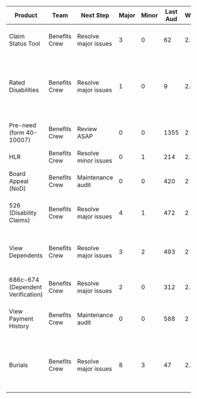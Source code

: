 | Product                           | Team          | Next Step            | Major | Minor | Last Aud | WCAG | AT UT | Mob UT | Comments                                                                                  |
| --------------------------------- | ------------- | -------------------- | ----- | ----- | -------- | ---- | ----- | ------ | ----------------------------------------------------------------------------------------- |
| Claim Status Tool                 | Benefits Crew | Resolve major issues | 3     | 0     | 62       | 2.1  | 0     | 0      | Remaining issues are hubless spoke issues                                                 |
| Rated Disabilities                | Benefits Crew | Resolve major issues | 1     | 0     | 9        | 2.1  | 0     | 0      | Needs maintenance audit to confirm feedback has been published to prod                    |
| Pre-need (form 40-10007)          | Benefits Crew | Review ASAP          | 0     | 0     | 1355     | 2    | 0     | 0      | Only reviewed once, needs a new review asap                                               |
| HLR                               | Benefits Crew | Resolve minor issues | 0     | 1     | 214      | 2.1  | 0     | 0      | One defect-4 remaining                                                                    |
| Board Appeal (NoD)                | Benefits Crew | Maintenance audit    | 0     | 0     | 420      | 2    | 0     | 0      | Coming close to one year without any reviews                                              |
| 526 (Disability Claims)           | Benefits Crew | Resolve major issues | 4     | 1     | 472      | 2    | 0     | 0      | Most issues dependent on design system team                                               |
| View Dependents                   | Benefits Crew | Resolve major issues | 3     | 2     | 493      | 2    | 0     | 0      | Three "must" feedback items needs review, they may have been resolved                     |
| 686c-674 (Dependent Verification) | Benefits Crew | Resolve major issues | 2     | 0     | 312      | 2.1  | 0     | 0      | 2 tickets dependent on modal                                                              |
| View Payment History              | Benefits Crew | Maintenance audit    | 0     | 0     | 588      | 2    | 0     | 0      | A usability testing prep ticket remains open and unresolved                               |
| Burials                           | Benefits Crew | Resolve major issues | 8     | 3     | 47       | 2.1  | 0     | 0      | Several issues may be better resolved with design/content changes e.g. one thing per page |
